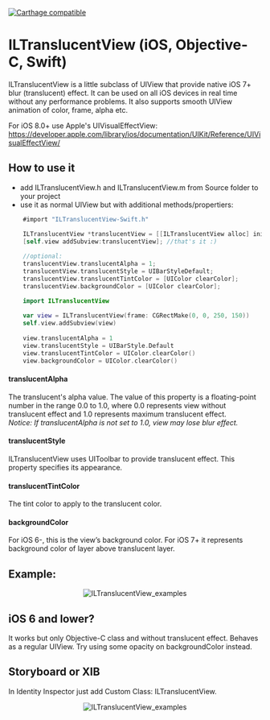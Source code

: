 [![Carthage compatible](https://img.shields.io/badge/Carthage-compatible-4BC51D.svg?style=flat)](https://github.com/Carthage/Carthage)

ILTranslucentView (iOS, Objective-C, Swift)
=================

ILTranslucentView is a little subclass of UIView that provide native iOS 7+ blur (translucent) effect.
It can be used on all iOS devices in real time without any performance problems. It also supports smooth UIView animation of color, frame, alpha etc.

For iOS 8.0+ use Apple's UIVisualEffectView:
https://developer.apple.com/library/ios/documentation/UIKit/Reference/UIVisualEffectView/

## How to use it

 - add ILTranslucentView.h and ILTranslucentView.m from Source folder to your project
 - use it as normal UIView but with additional methods/propertiers:

```objective-c
    #import "ILTranslucentView-Swift.h"

    ILTranslucentView *translucentView = [[ILTranslucentView alloc] initWithFrame:CGRectMake(0, 0, 250, 150)];
    [self.view addSubview:translucentView]; //that's it :)
    
    //optional:
    translucentView.translucentAlpha = 1;
    translucentView.translucentStyle = UIBarStyleDefault;
    translucentView.translucentTintColor = [UIColor clearColor];
    translucentView.backgroundColor = [UIColor clearColor];

```

```swift
    import ILTranslucentView
    
    var view = ILTranslucentView(frame: CGRectMake(0, 0, 250, 150))
    self.view.addSubview(view)
    
    view.translucentAlpha = 1
    view.translucentStyle = UIBarStyle.Default
    view.translucentTintColor = UIColor.clearColor()
    view.backgroundColor = UIColor.clearColor()
```

#### translucentAlpha
The translucent's alpha value. The value of this property is a floating-point number in the range 0.0 to 1.0, where 0.0 represents view without translucent effect and 1.0 represents maximum translucent effect.  
<i>Notice: If translucentAlpha is not set to 1.0, view may lose blur effect.</i>

#### translucentStyle
ILTranslucentView uses UIToolbar to provide translucent effect. This property specifies its appearance.

#### translucentTintColor
The tint color to apply to the translucent color.

#### backgroundColor
For iOS 6-, this is the view’s background color. For iOS 7+ it represents background color of layer above translucent layer.


## Example:
<p align="center" >
  <img src="https://raw.github.com/ivoleko/ILTranslucentView/master/ScreenShot%20example.png" alt="ILTranslucentView_examples" title="ILTranslucentView_examples">
</p>

## iOS 6 and lower?
It works but only Objective-C class and without translucent effect. Behaves as a regular UIView. Try using some opacity on backgroundColor instead.


## Storyboard or XIB

In Identity Inspector just add Custom Class: ILTranslucentView. 

<p align="center" >
  <img src="https://raw.github.com/ivoleko/ILTranslucentView/master/StoryboardOrXIB.png" alt="ILTranslucentView_examples" title="ILTranslucentView_examples">
</p>
